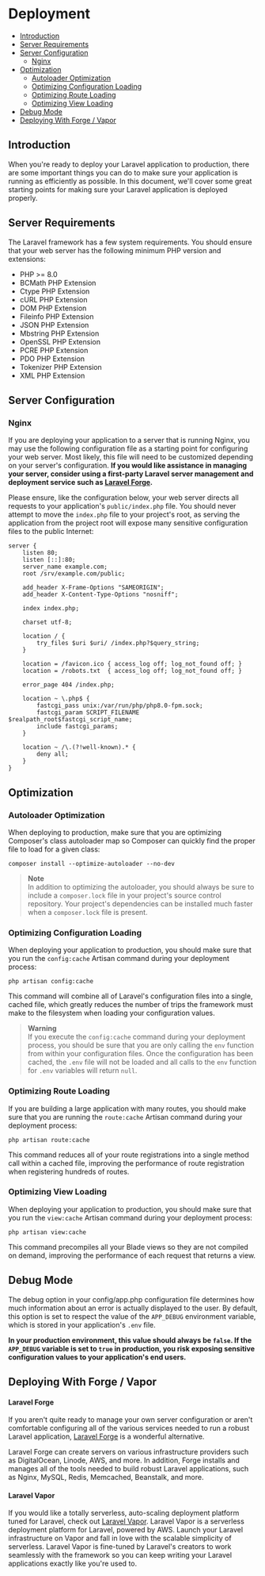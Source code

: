 # Deployment

- [Introduction](#introduction)
- [Server Requirements](#server-requirements)
- [Server Configuration](#server-configuration)
    - [Nginx](#nginx)
- [Optimization](#optimization)
    - [Autoloader Optimization](#autoloader-optimization)
    - [Optimizing Configuration Loading](#optimizing-configuration-loading)
    - [Optimizing Route Loading](#optimizing-route-loading)
    - [Optimizing View Loading](#optimizing-view-loading)
- [Debug Mode](#debug-mode)
- [Deploying With Forge / Vapor](#deploying-with-forge-or-vapor)

<a name="introduction"></a>
## Introduction

When you're ready to deploy your Laravel application to production, there are some important things you can do to make sure your application is running as efficiently as possible. In this document, we'll cover some great starting points for making sure your Laravel application is deployed properly.

<a name="server-requirements"></a>
## Server Requirements

The Laravel framework has a few system requirements. You should ensure that your web server has the following minimum PHP version and extensions:

<div class="content-list" markdown="1">

- PHP >= 8.0
- BCMath PHP Extension
- Ctype PHP Extension
- cURL PHP Extension
- DOM PHP Extension
- Fileinfo PHP Extension
- JSON PHP Extension
- Mbstring PHP Extension
- OpenSSL PHP Extension
- PCRE PHP Extension
- PDO PHP Extension
- Tokenizer PHP Extension
- XML PHP Extension

</div>

<a name="server-configuration"></a>
## Server Configuration

<a name="nginx"></a>
### Nginx

If you are deploying your application to a server that is running Nginx, you may use the following configuration file as a starting point for configuring your web server. Most likely, this file will need to be customized depending on your server's configuration. **If you would like assistance in managing your server, consider using a first-party Laravel server management and deployment service such as [Laravel Forge](https://forge.laravel.com).**

Please ensure, like the configuration below, your web server directs all requests to your application's `public/index.php` file. You should never attempt to move the `index.php` file to your project's root, as serving the application from the project root will expose many sensitive configuration files to the public Internet:

```nginx
server {
    listen 80;
    listen [::]:80;
    server_name example.com;
    root /srv/example.com/public;

    add_header X-Frame-Options "SAMEORIGIN";
    add_header X-Content-Type-Options "nosniff";

    index index.php;

    charset utf-8;

    location / {
        try_files $uri $uri/ /index.php?$query_string;
    }

    location = /favicon.ico { access_log off; log_not_found off; }
    location = /robots.txt  { access_log off; log_not_found off; }

    error_page 404 /index.php;

    location ~ \.php$ {
        fastcgi_pass unix:/var/run/php/php8.0-fpm.sock;
        fastcgi_param SCRIPT_FILENAME $realpath_root$fastcgi_script_name;
        include fastcgi_params;
    }

    location ~ /\.(?!well-known).* {
        deny all;
    }
}
```

<a name="optimization"></a>
## Optimization

<a name="autoloader-optimization"></a>
### Autoloader Optimization

When deploying to production, make sure that you are optimizing Composer's class autoloader map so Composer can quickly find the proper file to load for a given class:

```shell
composer install --optimize-autoloader --no-dev
```

> **Note**  
> In addition to optimizing the autoloader, you should always be sure to include a `composer.lock` file in your project's source control repository. Your project's dependencies can be installed much faster when a `composer.lock` file is present.

<a name="optimizing-configuration-loading"></a>
### Optimizing Configuration Loading

When deploying your application to production, you should make sure that you run the `config:cache` Artisan command during your deployment process:

```shell
php artisan config:cache
```

This command will combine all of Laravel's configuration files into a single, cached file, which greatly reduces the number of trips the framework must make to the filesystem when loading your configuration values.

> **Warning**  
> If you execute the `config:cache` command during your deployment process, you should be sure that you are only calling the `env` function from within your configuration files. Once the configuration has been cached, the `.env` file will not be loaded and all calls to the `env` function for `.env` variables will return `null`.

<a name="optimizing-route-loading"></a>
### Optimizing Route Loading

If you are building a large application with many routes, you should make sure that you are running the `route:cache` Artisan command during your deployment process:

```shell
php artisan route:cache
```

This command reduces all of your route registrations into a single method call within a cached file, improving the performance of route registration when registering hundreds of routes.

<a name="optimizing-view-loading"></a>
### Optimizing View Loading

When deploying your application to production, you should make sure that you run the `view:cache` Artisan command during your deployment process:

```shell
php artisan view:cache
```

This command precompiles all your Blade views so they are not compiled on demand, improving the performance of each request that returns a view.

<a name="debug-mode"></a>
## Debug Mode

The debug option in your config/app.php configuration file determines how much information about an error is actually displayed to the user. By default, this option is set to respect the value of the `APP_DEBUG` environment variable, which is stored in your application's `.env` file.

**In your production environment, this value should always be `false`. If the `APP_DEBUG` variable is set to `true` in production, you risk exposing sensitive configuration values to your application's end users.**

<a name="deploying-with-forge-or-vapor"></a>
## Deploying With Forge / Vapor

<a name="laravel-forge"></a>
#### Laravel Forge

If you aren't quite ready to manage your own server configuration or aren't comfortable configuring all of the various services needed to run a robust Laravel application, [Laravel Forge](https://forge.laravel.com) is a wonderful alternative.

Laravel Forge can create servers on various infrastructure providers such as DigitalOcean, Linode, AWS, and more. In addition, Forge installs and manages all of the tools needed to build robust Laravel applications, such as Nginx, MySQL, Redis, Memcached, Beanstalk, and more.

<a name="laravel-vapor"></a>
#### Laravel Vapor

If you would like a totally serverless, auto-scaling deployment platform tuned for Laravel, check out [Laravel Vapor](https://vapor.laravel.com). Laravel Vapor is a serverless deployment platform for Laravel, powered by AWS. Launch your Laravel infrastructure on Vapor and fall in love with the scalable simplicity of serverless. Laravel Vapor is fine-tuned by Laravel's creators to work seamlessly with the framework so you can keep writing your Laravel applications exactly like you're used to.
